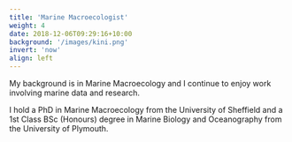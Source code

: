 ```yaml
---
title: 'Marine Macroecologist'
weight: 4
date: 2018-12-06T09:29:16+10:00
background: '/images/kini.png'
invert: 'now'
align: left
---
```


My background is in Marine Macroecology and I continue to enjoy work involving marine data and research. 

I hold a PhD in Marine Macroecology from the University of Sheffield and a 1st Class BSc (Honours) degree in Marine Biology and Oceanography from the University of Plymouth.
